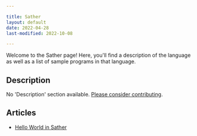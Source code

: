 ```yaml
---

title: Sather
layout: default
date: 2022-04-28
last-modified: 2022-10-08

---
```


Welcome to the Sather page! Here, you'll find a description of the language as well as a list of sample programs in that language.

## Description

No 'Description' section available. [Please consider contributing](https://github.com/TheRenegadeCoder/sample-programs-website).

## Articles

- [Hello World in Sather](https://sampleprograms.io/projects/hello-world/sather)